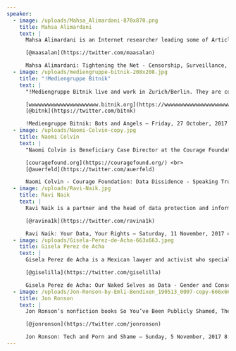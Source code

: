 ```yaml
---
speaker:
  - image: /uploads/Mahsa_Alimardani-870x870.png
    title: Mahsa Alimardani
    text: |
      Mahsa Alimardani is an Internet researcher leading some of Article 19’s Iran digital programs. She is researching the use of technology platforms in Iran’s information control space for her PhD at the Oxford Internet Institute at the University of Oxford, as well as editing Global Voices’ Iran section.

      [@maasalan](https://twitter.com/maasalan)

      Mahsa Alimardani: Tightening the Net - Censorship, Surveillance, Sanctions and Controls Online in Iran – Tuesday, 31 October, 2017 6:00 pm - 7:00 pm
  - image: /uploads/mediengruppe-bitnik-208x208.jpg
    title: "!Mediengruppe Bitnik"
    text: |
      "!Mediengruppe Bitnik live and work in Zurich/Berlin. They are contemporary artists working on, and with, the internet. Their practice expands from the digital to physical spaces, often intentionally applying loss of control to challenge established structures and mechanisms. !Mediengruppe Bitnik are Carmen Weisskopf and Domagoj Smoljo.

      [wwwwwwwwwwwwwwwwwwwwww.bitnik.org](https://wwwwwwwwwwwwwwwwwwwwww.bitnik.org/)<br>
      [@bitnk](https://twitter.com/bitnk)

      !Mediengruppe Bitnik: Bots and Angels – Friday, 27 October, 2017 7:00 pm - 8:00 pm"
  - image: /uploads/Naomi-Colvin-copy.jpg
    title: Naomi Colvin
    text: |
      "Naomi Colvin is Beneficiary Case Director at the Courage Foundation, an international organisation that protects individuals who put themselves at risk to make significant contributions to the historical record. She has written for the Guardian, FT, New Statesman and many others.

      [couragefound.org](https://couragefound.org/) <br>
      [@auerfeld](https://twitter.com/auerfeld)

      Naomi Colvin - Courage Foundation: Data Dissidence - Speaking Truth to Power in the 21st Century – Sunday, 29 October, 2017 3:00 pm - 4:00 pm"
  - image: /uploads/Ravi-Naik.jpg
    title: Ravi Naik
    text: |
      Ravi Naik is a partner and the head of data protection and information rights department at Irvine Thanvi Natas Solicitors. His practice encompasses a wide range of areas including national security, privacy, data and information law. In that role, Ravi is regularly instructed on a range of high-profile and precedent setting litigation. Ravi has also [written extensively](https://www.theguardian.com/commentisfree/2017/oct/03/data-tech-giants-trail-digital-age) on rights protection in the digital age, including on the new “data rights” movement.

      [@ravina1k](https://twitter.com/ravina1k)

      Ravi Naik: Your Data, Your Rights – Saturday, 11 November, 2017 4:00 pm - 5:00 pm
  - image: /uploads/Gisela-Perez-de-Acha-663x663.jpeg
    title: Gisela Perez de Acha
    text: |
      Gisela Perez de Acha is a Mexican lawyer and activist who specialises in free speech and gender rights within the digital world. She is the public policy manager for Latin America at Derechos Digitales, a non-governmental organisation where she mostly conducts research on algorithmic accountability and malware in the region. Gisela also runs an independent cultural centre in Mexico City where she manages art, live performances, and literature events related to technology.

      [@giselilla](https://twitter.com/giselilla)

      Gisela Perez de Acha: Our Naked Selves as Data - Gender and Consent in Search Engines – Saturday, 28 October, 2017 6:00 pm - 7:00 pm
  - image: /uploads/Jon-Ronson-by-Emli-Bendixen_190513_0007-copy-666x666.jpeg
    title: Jon Ronson
    text: |
      Jon Ronson’s nonfiction books So You’ve Been Publicly Shamed, The Psychopath Test, Them: Adventures with Extremists, Lost at Sea and The Men Who Stare At Goats have all been international and/or New York Times bestsellers. The Psychopath Test spent nearly two years on the UK bestseller list. His most recent work is an Audible Original audio series, The Butterfly Effect. It was released in July 2017 and went straight to Number One in the US and UK audiobook charts. Jon’s original screenplays include the critically acclaimed Netflix original Okja, which he co-wrote with Bong-Joon Ho, and Frank, which he co-wrote with Peter Straughan. For Frank, Jon and Peter won the 2014 best screenplay award at the British Independent Film Awards. Jon’s two TED talks have been watched more than 12 million times. In the UK Jon writes regularly for The Guardian. His many UK documentaries include Stanley Kubrick’s Boxes, The Secret Rulers of the World, and seven seasons of the multi-award-winning BBC Radio 4 programme Jon Ronson On…

      [@jonronson](https://twitter.com/jonronson)

      Jon Ronson: Tech and Porn and Shame – Sunday, 5 November, 2017 8:00 pm - 9:30 pm
---
```

